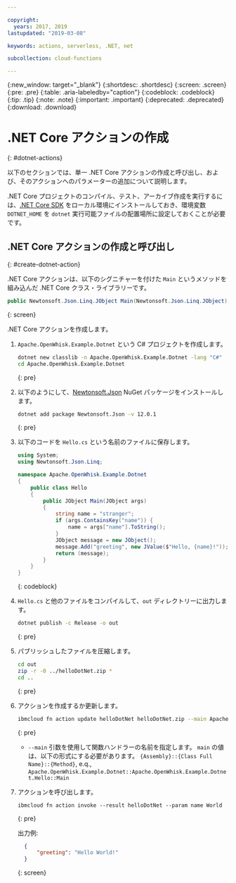 ```yaml
---

copyright:
  years: 2017, 2019
lastupdated: "2019-03-08"

keywords: actions, serverless, .NET, net

subcollection: cloud-functions

---
```


{:new_window: target="_blank"}
{:shortdesc: .shortdesc}
{:screen: .screen}
{:pre: .pre}
{:table: .aria-labeledby="caption"}
{:codeblock: .codeblock}
{:tip: .tip}
{:note: .note}
{:important: .important}
{:deprecated: .deprecated}
{:download: .download}

# .NET Core アクションの作成
{: #dotnet-actions}

以下のセクションでは、単一 .NET Core アクションの作成と呼び出し、および、そのアクションへのパラメーターの追加について説明します。

.NET Core プロジェクトのコンパイル、テスト、アーカイブ作成を実行するには、[.NET Core SDK](https://dotnet.microsoft.com/download) をローカル環境にインストールしておき、環境変数 `DOTNET_HOME` を `dotnet` 実行可能ファイルの配置場所に設定しておくことが必要です。

## .NET Core アクションの作成と呼び出し
{: #create-dotnet-action}

.NET Core アクションは、以下のシグニチャーを付けた `Main` というメソッドを組み込んだ .NET Core クラス・ライブラリーです。

```csharp
public Newtonsoft.Json.Linq.JObject Main(Newtonsoft.Json.Linq.JObject);
```
{: screen}

.NET Core アクションを作成します。

1. `Apache.OpenWhisk.Example.Dotnet` という C# プロジェクトを作成します。

    ```bash
    dotnet new classlib -n Apache.OpenWhisk.Example.Dotnet -lang "C#"
    cd Apache.OpenWhisk.Example.Dotnet
    ```
    {: pre}

2. 以下のようにして、[Newtonsoft.Json](https://www.newtonsoft.com/json) NuGet パッケージをインストールします。

    ```bash
    dotnet add package Newtonsoft.Json -v 12.0.1
    ```
    {: pre}

3. 以下のコードを `Hello.cs` という名前のファイルに保存します。

    ```csharp
    using System;
    using Newtonsoft.Json.Linq;

    namespace Apache.OpenWhisk.Example.Dotnet
    {
        public class Hello
        {
            public JObject Main(JObject args)
            {
                string name = "stranger";
                if (args.ContainsKey("name")) {
                    name = args["name"].ToString();
                }
                JObject message = new JObject();
                message.Add("greeting", new JValue($"Hello, {name}!"));
                return (message);
            }
        }
    }
    ```
    {: codeblock}

4. `Hello.cs` と他のファイルをコンパイルして、`out` ディレクトリーに出力します。

    ```bash
    dotnet publish -c Release -o out
    ```
    {: pre}

5. パブリッシュしたファイルを圧縮します。

    ```bash
    cd out
    zip -r -0 ../helloDotNet.zip *
    cd ..
    ```
    {: pre}

6. アクションを作成するか更新します。

    ```bash
    ibmcloud fn action update helloDotNet helloDotNet.zip --main Apache.OpenWhisk.Example.Dotnet::Apache.OpenWhisk.Example.Dotnet.Hello::Main --kind dotnet:2.2
    ```
    {: pre}

    * `--main` 引数を使用して関数ハンドラーの名前を指定します。
    `main` の値は、以下の形式にする必要があります。
    `{Assembly}::{Class Full Name}::{Method}`, e.q.,
    `Apache.OpenWhisk.Example.Dotnet::Apache.OpenWhisk.Example.Dotnet.Hello::Main`
    
7. アクションを呼び出します。

    ```
    ibmcloud fn action invoke --result helloDotNet --param name World
    ```
    {: pre}

    出力例:

    ```json
      {
          "greeting": "Hello World!"
      }
    ```
    {: screen}
